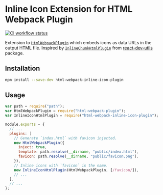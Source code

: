 # Inline Icon Extension for HTML Webpack Plugin

[![CI workflow status][badge]][actions]

[badge]: https://github.com/tlinhart/html-webpack-inline-icon-plugin/actions/workflows/ci.yml/badge.svg
[actions]: https://github.com/tlinhart/html-webpack-inline-icon-plugin/actions

Extension to [`HtmlWebpackPlugin`](https://github.com/jantimon/html-webpack-plugin)
which embeds icons as data URLs in the output HTML file. Inspired by
[`InlineChunkHtmlPlugin`](https://github.com/facebook/create-react-app/blob/main/packages/react-dev-utils/InlineChunkHtmlPlugin.js)
from [react-dev-utils](https://github.com/facebook/create-react-app/tree/main/packages/react-dev-utils)
package.

## Installation

```sh
npm install --save-dev html-webpack-inline-icon-plugin
```

## Usage

```js
var path = require("path");
var HtmlWebpackPlugin = require("html-webpack-plugin");
var InlineIconHtmlPlugin = require("html-webpack-inline-icon-plugin");

module.exports = {
  // ...
  plugins: [
    // Generate `index.html` with favicon injected.
    new HtmlWebpackPlugin({
      inject: true,
      template: path.resolve(__dirname, "public/index.html"),
      favicon: path.resolve(__dirname, "public/favicon.png"),
    }),
    // Inline icons with `favicon` in the name.
    new InlineIconHtmlPlugin(HtmlWebpackPlugin, [/favicon/]),
    // ...
  ],
  // ...
};
```
